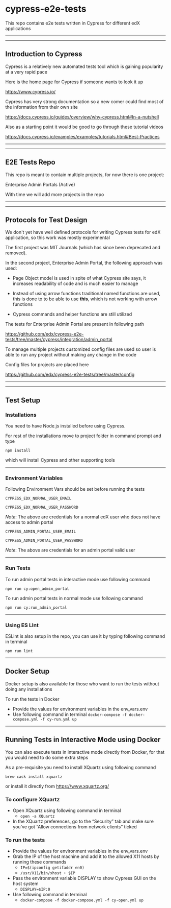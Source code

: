 # cypress-e2e-tests

This repo contains e2e tests written in Cypress for different edX applications

---
---

## Introduction to Cypress

Cypress is a relatively new automated tests tool which is gaining popularity at a very rapid pace

Here is the home page for Cypress if someone wants to look it up

<https://www.cypress.io/>

Cypress has very strong documentation so a new comer could find most of the information from their own site

<https://docs.cypress.io/guides/overview/why-cypress.html#In-a-nutshell>

Also as a starting point it would be good to go through these tutorial videos

<https://docs.cypress.io/examples/examples/tutorials.html#Best-Practices>

---
---

## E2E Tests Repo

This repo is meant to contain multiple projects, for now there is one project:

Enterprise Admin Portals (Active)

With time we will add more projects in the repo

---
---

## Protocols for Test Design

We don't yet have well defined protocols for writing Cypress tests for edX application, so this work was mostly experimental

The first project was MIT Journals (which has since been deprecated and removed).

In the second project, Enterprise Admin Portal, the following approach was used:

* Page Object model is used in spite of what Cypress site says, it increases readability of code and is much easier to manage

* Instead of using arrow functions traditional named functions are used, this is done to to be able to use **this**, which is not working with arrow functions

* Cypress commands and helper functions are still utilized

The tests for Enterprise Admin Portal are present in following path

<https://github.com/edx/cypress-e2e-tests/tree/master/cypress/integration/admin_portal>

To manage multiple projects customized config files are used so user is able to run any project without making any change in the code

Config files for projects are placed here

<https://github.com/edx/cypress-e2e-tests/tree/master/config>

---
---

## Test Setup

### Installations

You need to have Node.js installed before using Cypress.

For rest of the installations move to project folder in command prompt and type

`npm install`

which will install Cypress and other supporting tools

---

### Environment Variables

Following Environment Vars should be set before running the tests

`CYPRESS_EDX_NORMAL_USER_EMAIL`

`CYPRESS_EDX_NORMAL_USER_PASSWORD`

_Note_: The above are credentials for a normal edX user who does not have access to admin portal

`CYPRESS_ADMIN_PORTAL_USER_EMAIL`

`CYPRESS_ADMIN_PORTAL_USER_PASSWORD`

_Note_: The above are credentials for an admin portal valid user

---

### Run Tests

To run admin portal tests in interactive mode use following command

`npm run cy:open_admin_portal`

To run admin portal tests in normal mode use following command

`npm run cy:run_admin_portal`

---

### Using ES LInt

ESLint is also setup in the repo, you can use it by typing following command in terminal

`npm run lint`

---

## Docker Setup

Docker setup is also available for those who want to run the tests without doing any installations

To run the tests in Docker

* Provide the values for environment variables in the env_vars.env
* Use following command in terminal
        `docker-compose -f docker-compose.yml -f cy-run.yml up`

---

## Running Tests in Interactive Mode using Docker

You can also execute tests in interactive mode directly from Docker, for that you would need to do
some extra steps

As a pre-requisite you need to install XQuartz using following command

`brew cask install xquartz`

or install it directly from <https://www.xquartz.org/>

### To configure XQuartz

* Open XQuartz using following command in terminal
  * `open -a XQuartz`
* In the XQuartz preferences, go to the “Security” tab and make sure you’ve got “Allow connections from network clients” ticked

### To run the tests

* Provide the values for environment variables in the env_vars.env
* Grab the IP of the host machine and add it to the allowed X11 hosts by running these commands
  * `IP=$(ipconfig getifaddr en0)`
  * `/usr/X11/bin/xhost + $IP`
* Pass the environment variable DISPLAY to show Cypress GUI on the host system
  * `DISPLAY=$IP:0`
* Use following command in terminal
  * `docker-compose -f docker-compose.yml -f cy-open.yml up`
